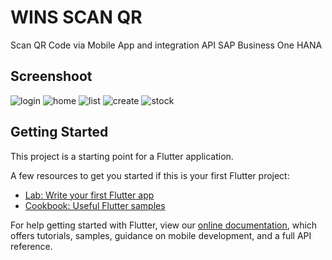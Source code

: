 # WINS SCAN QR 

Scan QR Code via Mobile App and integration API SAP Business One HANA

## Screenshoot

![login](https://user-images.githubusercontent.com/49827113/74495045-3e7e8380-4f09-11ea-9622-532e58ad01fd.png)
![home](https://user-images.githubusercontent.com/49827113/74495066-53f3ad80-4f09-11ea-9cae-976ad479d1ec.png)
![list](https://user-images.githubusercontent.com/49827113/74495072-56ee9e00-4f09-11ea-915e-27ea9691a61e.png)
![create](https://user-images.githubusercontent.com/49827113/74495540-ad101100-4f0a-11ea-8238-2df68c6b0d75.png)
![stock](https://user-images.githubusercontent.com/49827113/74495696-227be180-4f0b-11ea-9068-adfbae1eb951.png)

## Getting Started

This project is a starting point for a Flutter application.

A few resources to get you started if this is your first Flutter project:

- [Lab: Write your first Flutter app](https://flutter.dev/docs/get-started/codelab)
- [Cookbook: Useful Flutter samples](https://flutter.dev/docs/cookbook)

For help getting started with Flutter, view our
[online documentation](https://flutter.dev/docs), which offers tutorials,
samples, guidance on mobile development, and a full API reference.
